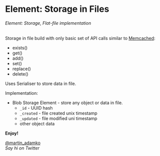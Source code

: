 Element: Storage in Files
=========================

###### Element: Storage, Flat-file implementation

Storage in file build with only basic set of API calls similar to [Memcached](http://memcached.org "A distributed memory object caching system"):

- exists()
- get()
- add()
- set()
- replace()
- delete()

Uses Serialiser to store data in file.

Implementation:

- Blob Storage Element - store any object or data in file.
  - `_id` - UUID hash
  - `_created` - file created unix timestamp
  - `_updated` - file modified uni timestamp
  - other object data

**Enjoy!**

[@martin_adamko](http://twitter.com/martin_adamko)  
*Say hi on Twitter*